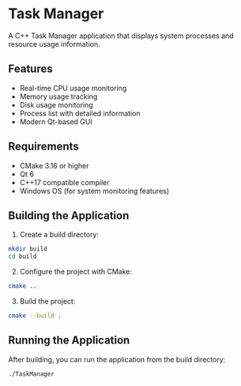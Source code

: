 # Task Manager

A C++ Task Manager application that displays system processes and resource usage information.

## Features

- Real-time CPU usage monitoring
- Memory usage tracking
- Disk usage monitoring
- Process list with detailed information
- Modern Qt-based GUI

## Requirements

- CMake 3.16 or higher
- Qt 6
- C++17 compatible compiler
- Windows OS (for system monitoring features)

## Building the Application

1. Create a build directory:
```bash
mkdir build
cd build
```

2. Configure the project with CMake:
```bash
cmake ..
```

3. Build the project:
```bash
cmake --build .
```

## Running the Application

After building, you can run the application from the build directory:
```bash
./TaskManager
```
